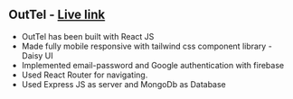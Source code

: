 
## OutTel - [Live link](https://outtel-tech.web.app/)

 - OutTel has been built with React JS
 - Made fully mobile responsive with tailwind css component library - Daisy UI
 - Implemented email-password and Google authentication with firebase
 - Used React Router for navigating.
 - Used Express JS as server and MongoDb as Database 
